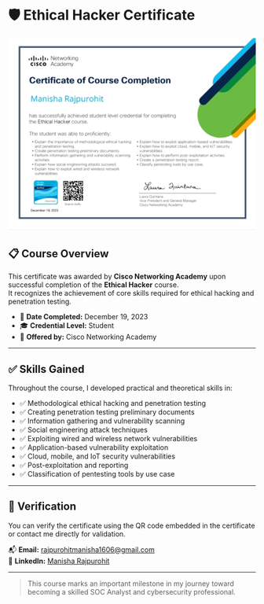 # 🛡️ Ethical Hacker Certificate

![Ethical Hacker Certificate](./Ethical-Hacker.jpg)

## 📋 Course Overview

This certificate was awarded by **Cisco Networking Academy** upon successful completion of the **Ethical Hacker** course.  
It recognizes the achievement of core skills required for ethical hacking and penetration testing.

- 📅 **Date Completed:** December 19, 2023
- 🎓 **Credential Level:** Student
- 🏫 **Offered by:** Cisco Networking Academy

---

## ✅ Skills Gained

Throughout the course, I developed practical and theoretical skills in:

- ✅ Methodological ethical hacking and penetration testing
- ✅ Creating penetration testing preliminary documents
- ✅ Information gathering and vulnerability scanning
- ✅ Social engineering attack techniques
- ✅ Exploiting wired and wireless network vulnerabilities
- ✅ Application-based vulnerability exploitation
- ✅ Cloud, mobile, and IoT security vulnerabilities
- ✅ Post-exploitation and reporting
- ✅ Classification of pentesting tools by use case

---

## 🔗 Verification

You can verify the certificate using the QR code embedded in the certificate or contact me directly for validation.

📬 **Email:** rajpurohitmanisha1606@gmail.com  
🔗 **LinkedIn:** [Manisha Rajpurohit](https://www.linkedin.com/in/manisha-rajpurohit-ba1616260)

---

> This course marks an important milestone in my journey toward becoming a skilled SOC Analyst and cybersecurity professional.
